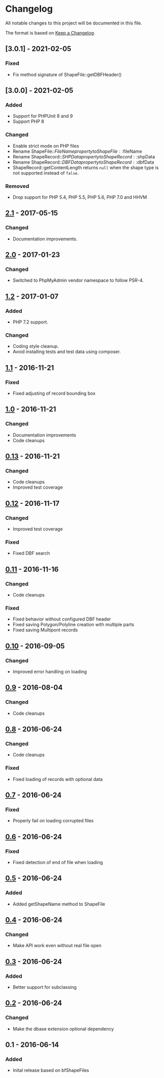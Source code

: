 # Changelog

All notable changes to this project will be documented in this file.

The format is based on [Keep a Changelog](https://keepachangelog.com/en/1.0.0/).

## [3.0.1] - 2021-02-05

### Fixed

- Fix method signature of ShapeFile::getDBFHeader()

## [3.0.0] - 2021-02-05

### Added

- Support for PHPUnit 8 and 9
- Support PHP 8

### Changed

- Enable strict mode on PHP files
- Rename ShapeFile::$FileName property to ShapeFile::$fileName
- Rename ShapeRecord::$SHPData property to ShapeRecord::$shpData
- Rename ShapeRecord::$DBFData property to ShapeRecord::$dbfData
- ShapeRecord::getContentLength returns `null` when the shape type is not supported instead of `false`.

### Removed

- Drop support for PHP 5.4, PHP 5.5, PHP 5.6, PHP 7.0 and HHVM

## [2.1] - 2017-05-15

### Changed

- Documentation improvements.

## [2.0] - 2017-01-23

### Changed

- Switched to PhpMyAdmin vendor namespace to follow PSR-4.

## [1.2] - 2017-01-07

### Added

- PHP 7.2 support.

### Changed

- Coding style cleanup.
- Avoid installing tests and test data using composer.

## [1.1] - 2016-11-21

### Fixed

- Fixed adjusting of record bounding box

## [1.0] - 2016-11-21

### Changed

- Documentation improvements
- Code cleanups

## [0.13] - 2016-11-21

### Changed

- Code cleanups
- Improved test coverage

## [0.12] - 2016-11-17

### Changed

- Improved test coverage

### Fixed

- Fixed DBF search

## [0.11] - 2016-11-16

### Changed

- Code cleanups

### Fixed

- Fixed behavior without configured DBF header
- Fixed saving Polygon/Polyline creation with multiple parts
- Fixed saving Multipont records

## [0.10] - 2016-09-05

### Changed

- Improved error handling on loading

## [0.9] - 2016-08-04

### Changed

- Code cleanups

## [0.8] - 2016-06-24

### Changed

- Code cleanups

### Fixed

- Fixed loading of records with optional data

## [0.7] - 2016-06-24

### Fixed

- Properly fail on loading corrupted files

## [0.6] - 2016-06-24

### Fixed

- Fixed detection of end of file when loading

## [0.5] - 2016-06-24

### Added

- Added getShapeName method to ShapeFile

## [0.4] - 2016-06-24

### Changed

- Make API work even without real file open

## [0.3] - 2016-06-24

### Added

- Better support for subclassing

## [0.2] - 2016-06-24

### Changed

- Make the dbase extension optional dependency

## 0.1 - 2016-06-14

### Added

- Inital release based on bfShapeFiles

[Unreleased]: https://github.com/phpmyadmin/shapefile/compare/2.1...HEAD
[2.1]: https://github.com/phpmyadmin/shapefile/compare/2.0...2.1
[2.0]: https://github.com/phpmyadmin/shapefile/compare/1.2...2.0
[1.2]: https://github.com/phpmyadmin/shapefile/compare/1.1...1.2
[1.1]: https://github.com/phpmyadmin/shapefile/compare/1.0...1.1
[1.0]: https://github.com/phpmyadmin/shapefile/compare/0.13...1.0
[0.13]: https://github.com/phpmyadmin/shapefile/compare/0.12...0.13
[0.12]: https://github.com/phpmyadmin/shapefile/compare/0.11...0.12
[0.11]: https://github.com/phpmyadmin/shapefile/compare/0.10...0.11
[0.10]: https://github.com/phpmyadmin/shapefile/compare/0.9...0.10
[0.9]: https://github.com/phpmyadmin/shapefile/compare/0.8...0.9
[0.8]: https://github.com/phpmyadmin/shapefile/compare/0.7...0.8
[0.7]: https://github.com/phpmyadmin/shapefile/compare/0.6...0.7
[0.6]: https://github.com/phpmyadmin/shapefile/compare/0.5...0.6
[0.5]: https://github.com/phpmyadmin/shapefile/compare/0.4...0.5
[0.4]: https://github.com/phpmyadmin/shapefile/compare/0.3...0.4
[0.3]: https://github.com/phpmyadmin/shapefile/compare/0.2...0.3
[0.2]: https://github.com/phpmyadmin/shapefile/compare/0.1...0.2
